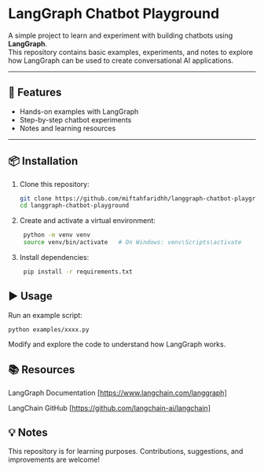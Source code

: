 # LangGraph Chatbot Playground

A simple project to learn and experiment with building chatbots using **LangGraph**.  
This repository contains basic examples, experiments, and notes to explore how LangGraph can be used to create conversational AI applications.

---

## 🚀 Features
- Hands-on examples with LangGraph
- Step-by-step chatbot experiments
- Notes and learning resources

---

## 📦 Installation

1. Clone this repository:
   ```bash
   git clone https://github.com/miftahfaridhh/langgraph-chatbot-playground.git
   cd langgraph-chatbot-playground

2. Create and activate a virtual environment:
   ```bash
    python -m venv venv
    source venv/bin/activate   # On Windows: venv\Scripts\activate
   
3. Install dependencies:
   ```bash
    pip install -r requirements.txt

## ▶️ Usage

Run an example script:

    python examples/xxxx.py


Modify and explore the code to understand how LangGraph works.

## 📚 Resources

LangGraph Documentation [https://www.langchain.com/langgraph]

LangChain GitHub [https://github.com/langchain-ai/langchain]

## 💡 Notes

This repository is for learning purposes. Contributions, suggestions, and improvements are welcome!
